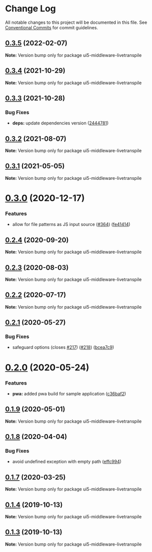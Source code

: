 # Change Log

All notable changes to this project will be documented in this file.
See [Conventional Commits](https://conventionalcommits.org) for commit guidelines.

## [0.3.5](https://github.com/ui5-community/ui5-ecosystem-showcase/compare/ui5-middleware-livetranspile@0.3.4...ui5-middleware-livetranspile@0.3.5) (2022-02-07)

**Note:** Version bump only for package ui5-middleware-livetranspile





## [0.3.4](https://github.com/ui5-community/ui5-ecosystem-showcase/compare/ui5-middleware-livetranspile@0.3.3...ui5-middleware-livetranspile@0.3.4) (2021-10-29)

**Note:** Version bump only for package ui5-middleware-livetranspile





## [0.3.3](https://github.com/ui5-community/ui5-ecosystem-showcase/compare/ui5-middleware-livetranspile@0.3.2...ui5-middleware-livetranspile@0.3.3) (2021-10-28)


### Bug Fixes

* **deps:** update dependencies version ([2444781](https://github.com/ui5-community/ui5-ecosystem-showcase/commit/2444781b4b2b7215b8e891dfe65c42167a668f66))





## [0.3.2](https://github.com/ui5-community/ui5-ecosystem-showcase/compare/ui5-middleware-livetranspile@0.3.1...ui5-middleware-livetranspile@0.3.2) (2021-08-07)

**Note:** Version bump only for package ui5-middleware-livetranspile





## [0.3.1](https://github.com/ui5-community/ui5-ecosystem-showcase/compare/ui5-middleware-livetranspile@0.3.0...ui5-middleware-livetranspile@0.3.1) (2021-05-05)

**Note:** Version bump only for package ui5-middleware-livetranspile





# [0.3.0](https://github.com/petermuessig/ui5-ecosystem-showcase/compare/ui5-middleware-livetranspile@0.2.4...ui5-middleware-livetranspile@0.3.0) (2020-12-17)


### Features

* allow for file patterns as JS input source ([#364](https://github.com/petermuessig/ui5-ecosystem-showcase/issues/364)) ([fe41414](https://github.com/petermuessig/ui5-ecosystem-showcase/commit/fe41414a2375d0954d48c870c6b65686b6b32029))





## [0.2.4](https://github.com/petermuessig/ui5-ecosystem-showcase/compare/ui5-middleware-livetranspile@0.2.3...ui5-middleware-livetranspile@0.2.4) (2020-09-20)

**Note:** Version bump only for package ui5-middleware-livetranspile





## [0.2.3](https://github.com/petermuessig/ui5-ecosystem-showcase/compare/ui5-middleware-livetranspile@0.2.2...ui5-middleware-livetranspile@0.2.3) (2020-08-03)

**Note:** Version bump only for package ui5-middleware-livetranspile





## [0.2.2](https://github.com/petermuessig/ui5-ecosystem-showcase/compare/ui5-middleware-livetranspile@0.2.1...ui5-middleware-livetranspile@0.2.2) (2020-07-17)

**Note:** Version bump only for package ui5-middleware-livetranspile





## [0.2.1](https://github.com/petermuessig/ui5-ecosystem-showcase/compare/ui5-middleware-livetranspile@0.2.0...ui5-middleware-livetranspile@0.2.1) (2020-05-27)


### Bug Fixes

* safeguard options (closes [#217](https://github.com/petermuessig/ui5-ecosystem-showcase/issues/217)) ([#218](https://github.com/petermuessig/ui5-ecosystem-showcase/issues/218)) ([bcea7c9](https://github.com/petermuessig/ui5-ecosystem-showcase/commit/bcea7c933a65764aa374397fdb1366cec3ed208f))





# [0.2.0](https://github.com/petermuessig/ui5-ecosystem-showcase/compare/ui5-middleware-livetranspile@0.1.9...ui5-middleware-livetranspile@0.2.0) (2020-05-24)


### Features

* **pwa:** added pwa build for sample application ([c36baf2](https://github.com/petermuessig/ui5-ecosystem-showcase/commit/c36baf24ed93e4e3634374c7ddcd426b8818876f))





## [0.1.9](https://github.com/petermuessig/ui5-ecosystem-showcase/compare/ui5-middleware-livetranspile@0.1.8...ui5-middleware-livetranspile@0.1.9) (2020-05-01)

**Note:** Version bump only for package ui5-middleware-livetranspile





## [0.1.8](https://github.com/petermuessig/ui5-ecosystem-showcase/compare/ui5-middleware-livetranspile@0.1.7...ui5-middleware-livetranspile@0.1.8) (2020-04-04)


### Bug Fixes

* avoid undefined exception with empty path ([effc994](https://github.com/petermuessig/ui5-ecosystem-showcase/commit/effc994013c0f5eae69c0797c70e7609a070399e))





## [0.1.7](https://github.com/petermuessig/ui5-ecosystem-showcase/compare/ui5-middleware-livetranspile@0.1.6...ui5-middleware-livetranspile@0.1.7) (2020-03-25)

**Note:** Version bump only for package ui5-middleware-livetranspile





## [0.1.4](https://github.com/petermuessig/ui5-ecosystem-showcase/compare/ui5-middleware-livetranspile@0.1.3...ui5-middleware-livetranspile@0.1.4) (2019-10-13)

**Note:** Version bump only for package ui5-middleware-livetranspile





## [0.1.3](https://github.com/petermuessig/ui5-ecosystem-showcase/compare/ui5-middleware-livetranspile@0.1.2...ui5-middleware-livetranspile@0.1.3) (2019-10-13)

**Note:** Version bump only for package ui5-middleware-livetranspile
